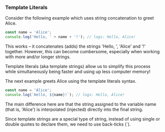 ### Template Literals

Consider the following example which uses string concatenation to greet Alice.

``` javascript
const name = 'Alice';
console.log('Hello, ' + name + '!'); // logs: Hello, Alice!
```

This works – it concatenates (adds) the strings 'Hello, ', 'Alice' and '!' together. However, this can become cumbersome, especially when working with more and/or longer strings.

Template literals (aka template strings) allow us to simplify this process while simultaneously being faster and using up less computer memory!

The next example greets Alice using the template literals syntax.

``` javascript
const name = 'Alice';
console.log(`Hello, ${name}!`); // logs: Hello, Alice!
```

The main difference here are that the string assigned to the variable name (that is, 'Alice') is interpolated (injected) directly into the final string.

Since template strings are a special type of string, instead of using single or double quotes to declare them, we need to use back-ticks (`).